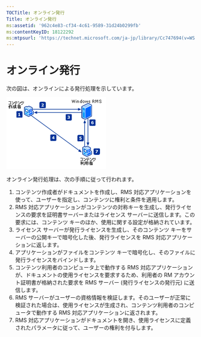 ```yaml
---
TOCTitle: オンライン発行
Title: オンライン発行
ms:assetid: '962c4e83-cf34-4c61-9589-31d24b0299fb'
ms:contentKeyID: 18122292
ms:mtpsurl: 'https://technet.microsoft.com/ja-jp/library/Cc747694(v=WS.10)'
---
```


オンライン発行
==============

次の図は、オンラインによる発行処理を示しています。

![](images/Cc747694.897e47b6-fffe-4b11-bc9f-be58539b9f19(WS.10).gif)

オンライン発行処理は、次の手順に従って行われます。

1.  コンテンツ作成者がドキュメントを作成し、RMS 対応アプリケーションを使って、ユーザーを指定し、コンテンツに権利と条件を適用します。
2.  RMS 対応アプリケーションがコンテンツの対称キーを生成し、発行ライセンスの要求を証明書サーバーまたはライセンス サーバーに送信します。この要求には、コンテンツ キーのほか、使用に関する設定が格納されています。
3.  ライセンス サーバーが発行ライセンスを生成し、そのコンテンツ キーをサーバーの公開キーで暗号化した後、発行ライセンスを RMS 対応アプリケーションに返します。
4.  アプリケーションがファイルをコンテンツ キーで暗号化し、そのファイルに発行ライセンスをバインドします。
5.  コンテンツ利用者のコンピュータ上で動作する RMS 対応アプリケーションが、ドキュメントの使用ライセンスを要求するため、利用者の RM アカウント証明書が格納された要求を RMS サーバー (発行ライセンスの発行元) に送信します。
6.  RMS サーバーがユーザーの資格情報を検証します。そのユーザーが正常に検証された場合は、使用ライセンスが生成され、コンテンツ利用者のコンピュータで動作する RMS 対応アプリケーションに返されます。
7.  RMS 対応アプリケーションがドキュメントを開き、使用ライセンスに定義されたパラメータに従って、ユーザーの権利を付与します。

